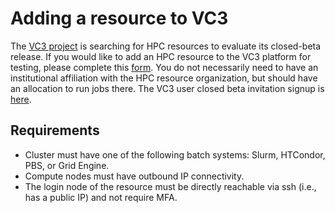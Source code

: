# Adding a resource to VC3

The [VC3 project](http://www.virtualclusters.org) is searching for HPC resources to evaluate its closed-beta release.  If you would like to add an HPC resource to the VC3 platform for testing, please complete this [form](http://bit.ly/vc3-new-resource). You do not necessarily need to have an institutional affiliation with the HPC resource organization, but should have an allocation to run jobs there.  The VC3 user closed beta invitation signup is [here](http://bit.ly/vc3-signup).


## Requirements

* Cluster must have one of the following batch systems: Slurm, HTCondor, PBS, or Grid Engine.
* Compute nodes must have outbound IP connectivity.
* The login node of the resource must be directly reachable via ssh (i.e., has a public IP) and not require MFA.
